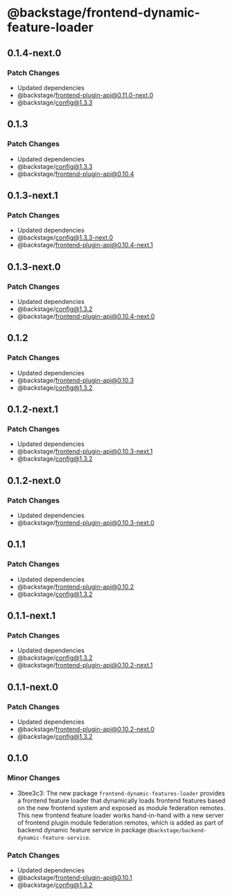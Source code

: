 # @backstage/frontend-dynamic-feature-loader

## 0.1.4-next.0

### Patch Changes

- Updated dependencies
 - @backstage/frontend-plugin-api@0.11.0-next.0
 - @backstage/config@1.3.3

## 0.1.3

### Patch Changes

- Updated dependencies
 - @backstage/config@1.3.3
 - @backstage/frontend-plugin-api@0.10.4

## 0.1.3-next.1

### Patch Changes

- Updated dependencies
 - @backstage/config@1.3.3-next.0
 - @backstage/frontend-plugin-api@0.10.4-next.1

## 0.1.3-next.0

### Patch Changes

- Updated dependencies
 - @backstage/config@1.3.2
 - @backstage/frontend-plugin-api@0.10.4-next.0

## 0.1.2

### Patch Changes

- Updated dependencies
 - @backstage/frontend-plugin-api@0.10.3
 - @backstage/config@1.3.2

## 0.1.2-next.1

### Patch Changes

- Updated dependencies
 - @backstage/frontend-plugin-api@0.10.3-next.1
 - @backstage/config@1.3.2

## 0.1.2-next.0

### Patch Changes

- Updated dependencies
 - @backstage/frontend-plugin-api@0.10.3-next.0

## 0.1.1

### Patch Changes

- Updated dependencies
 - @backstage/frontend-plugin-api@0.10.2
 - @backstage/config@1.3.2

## 0.1.1-next.1

### Patch Changes

- Updated dependencies
 - @backstage/config@1.3.2
 - @backstage/frontend-plugin-api@0.10.2-next.1

## 0.1.1-next.0

### Patch Changes

- Updated dependencies
 - @backstage/frontend-plugin-api@0.10.2-next.0
 - @backstage/config@1.3.2

## 0.1.0

### Minor Changes

- 3bee3c3: The new package `frontend-dynamic-features-loader` provides a frontend feature loader that dynamically
 loads frontend features based on the new frontend system and exposed as module federation remotes.
 This new frontend feature loader works hand-in-hand with a new server of frontend plugin module federation
 remotes, which is added as part of backend dynamic feature service in package `@backstage/backend-dynamic-feature-service`.

### Patch Changes

- Updated dependencies
 - @backstage/frontend-plugin-api@0.10.1
 - @backstage/config@1.3.2
